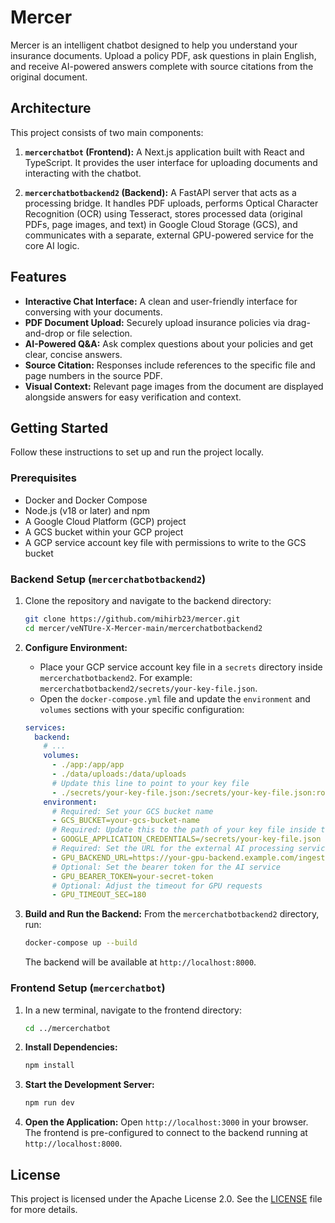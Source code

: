 # Mercer


Mercer is an intelligent chatbot designed to help you understand your insurance documents. Upload a policy PDF, ask questions in plain English, and receive AI-powered answers complete with source citations from the original document.

## Architecture

This project consists of two main components:

1.  **`mercerchatbot` (Frontend):** A Next.js application built with React and TypeScript. It provides the user interface for uploading documents and interacting with the chatbot.

2.  **`mercerchatbotbackend2` (Backend):** A FastAPI server that acts as a processing bridge. It handles PDF uploads, performs Optical Character Recognition (OCR) using Tesseract, stores processed data (original PDFs, page images, and text) in Google Cloud Storage (GCS), and communicates with a separate, external GPU-powered service for the core AI logic.

## Features

-   **Interactive Chat Interface:** A clean and user-friendly interface for conversing with your documents.
-   **PDF Document Upload:** Securely upload insurance policies via drag-and-drop or file selection.
-   **AI-Powered Q&A:** Ask complex questions about your policies and get clear, concise answers.
-   **Source Citation:** Responses include references to the specific file and page numbers in the source PDF.
-   **Visual Context:** Relevant page images from the document are displayed alongside answers for easy verification and context.

## Getting Started

Follow these instructions to set up and run the project locally.

### Prerequisites

-   Docker and Docker Compose
-   Node.js (v18 or later) and npm
-   A Google Cloud Platform (GCP) project
-   A GCS bucket within your GCP project
-   A GCP service account key file with permissions to write to the GCS bucket

### Backend Setup (`mercerchatbotbackend2`)

1.  Clone the repository and navigate to the backend directory:
    ```bash
    git clone https://github.com/mihirb23/mercer.git
    cd mercer/veNTUre-X-Mercer-main/mercerchatbotbackend2
    ```

2.  **Configure Environment:**
    -   Place your GCP service account key file in a `secrets` directory inside `mercerchatbotbackend2`. For example: `mercerchatbotbackend2/secrets/your-key-file.json`.
    -   Open the `docker-compose.yml` file and update the `environment` and `volumes` sections with your specific configuration:

    ```yaml
    services:
      backend:
        # ...
        volumes:
          - ./app:/app/app
          - ./data/uploads:/data/uploads
          # Update this line to point to your key file
          - ./secrets/your-key-file.json:/secrets/your-key-file.json:ro 
        environment:
          # Required: Set your GCS bucket name
          - GCS_BUCKET=your-gcs-bucket-name
          # Required: Update this to the path of your key file inside the container
          - GOOGLE_APPLICATION_CREDENTIALS=/secrets/your-key-file.json
          # Required: Set the URL for the external AI processing service
          - GPU_BACKEND_URL=https://your-gpu-backend.example.com/ingest-and-answer
          # Optional: Set the bearer token for the AI service
          - GPU_BEARER_TOKEN=your-secret-token
          # Optional: Adjust the timeout for GPU requests
          - GPU_TIMEOUT_SEC=180
    ```

3.  **Build and Run the Backend:**
    From the `mercerchatbotbackend2` directory, run:
    ```bash
    docker-compose up --build
    ```
    The backend will be available at `http://localhost:8000`.

### Frontend Setup (`mercerchatbot`)

1.  In a new terminal, navigate to the frontend directory:
    ```bash
    cd ../mercerchatbot 
    ```

2.  **Install Dependencies:**
    ```bash
    npm install
    ```

3.  **Start the Development Server:**
    ```bash
    npm run dev
    ```

4.  **Open the Application:**
    Open `http://localhost:3000` in your browser. The frontend is pre-configured to connect to the backend running at `http://localhost:8000`.

## License

This project is licensed under the Apache License 2.0. See the [LICENSE](./veNTUre-X-Mercer-main/LICENSE) file for more details.

